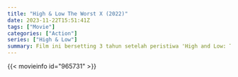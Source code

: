 ```yaml
---
title: "High & Low The Worst X (2022)"
date: 2023-11-22T15:51:41Z
tags: ["Movie"]
categories: ["Action"]
series: ["High & Low"]
summary: Film ini bersetting 3 tahun setelah peristiwa 'High and Low: The Worst'. yang mengikuti persaingan antara pejuang jalanan SMA Oya dan anak nakal di Akademi Housen.
---
```


<mux-player stream-type="on-demand"
src="https://kp3d-my.sharepoint.com/personal/ryoo_kp3d_onmicrosoft_com/_layouts/15/download.aspx?share=Eb7ymHhte6lIjBYlTG8fCVgBv5h6orV42Q7lgwcS_c7e4g" prefer-playback="mse" controls>

</mux-player>


{{< movieinfo id="965731" >}}

<script src="https://cdn.jsdelivr.net/npm/@mux/mux-player"></script>

 <script type="application/ld+json ">
{
"@context": "https://schema.org/",
"@type": "VideoObject",
"name": "High & Low The Worst X",
"contentUrl": "https://stream.mux.com/aPtLlOn00oBd4aATjItqtZidyFUwtozZgjIiy7rFV6H00.m3u8",
"thumbnailUrl": "https://www.themoviedb.org/t/p/original/tfq3GsbWZA1nsIlhowB75G6V1Ym.jpg?width=314&fit_mode=preserve&time=25",
"uploadDate": "2023-11-22T15:51:41Z",
}

</script>
